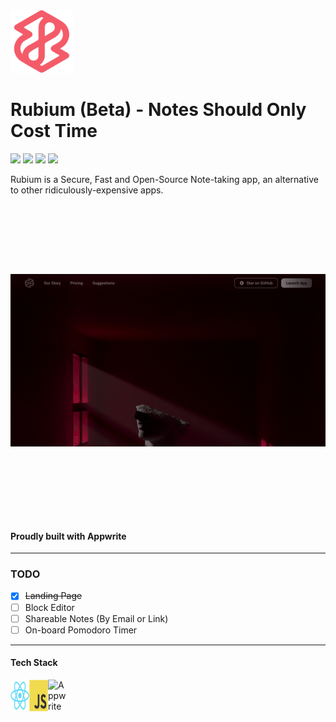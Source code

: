 <img height="100" src="/public/rubium-logomark.svg"/>

# Rubium (Beta) - Notes Should Only Cost Time

![](https://img.shields.io/badge/Beta-white)
![](https://img.shields.io/badge/Note_Taking-App-f45b69)
![](https://img.shields.io/github/issues/t4zzlerdeveloper/rubium?color=f45b69)
![](https://img.shields.io/github/license/t4zzlerdeveloper/rubium?color=f45b69)

Rubium is a Secure, Fast and Open-Source Note-taking app, an alternative to other ridiculously-expensive apps. 

  <img style="object-fit:contain" height="500" src="/src/assets/screenshots/landing.gif"/>

#### Proudly built with Appwrite

---

### TODO

- [x] ~~Landing Page~~
- [ ] Block Editor
- [ ] Shareable Notes (By Email or Link)
- [ ] On-board Pomodoro Timer

---

#### Tech Stack
<div style="display:flex;">
  <img width="30" src="https://github.com/devicons/devicon/raw/master/icons/react/react-original.svg"/>
  <img width="30" src="https://github.com/devicons/devicon/raw/master/icons/javascript/javascript-original.svg"/>
  <img width="30" alt="Appwrite" src="https://appwrite.io/assets/logomark/logo.svg"/>
</div>


